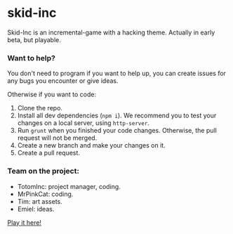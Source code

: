# skid-inc

Skid-Inc is an incremental-game with a hacking theme. Actually in early beta, but playable.

### Want to help?

You don't need to program if you want to help up, you can create issues for any bugs you encounter or give ideas.

Otherwise if you want to code:

1. Clone the repo.
2. Install all dev dependencies (`npm i`). We recommend you to test your changes on a local server, using `http-server`.
3. Run `grunt` when you finished your code changes. Otherwise, the pull request will not be merged.
4. Create a new branch and make your changes on it.
5. Create a pull request.

### Team on the project:

- TotomInc: project manager, coding.
- MrPinkCat: coding.
- Tim: art assets.
- Emiel: ideas.

[Play it here!](https://totominc.github.io/skid-inc/ "Skid-Inc")